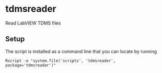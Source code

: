 # tdmsreader


Read LabVIEW TDMS files


## Setup

The script is installed as a command line that you can locate by running

    Rscript -e "system.file('scripts', 'tdmsreader', package='tdmsreader')"
